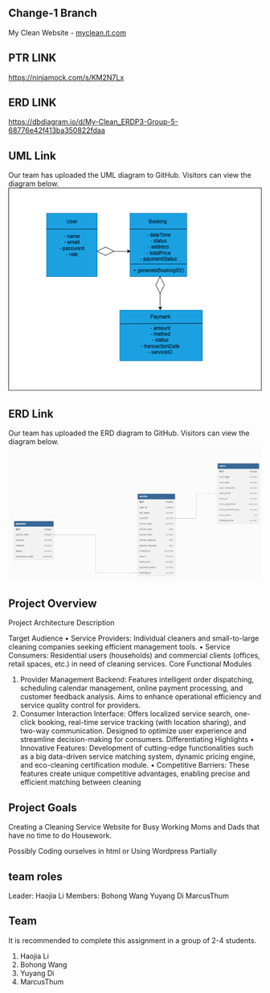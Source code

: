 
## Change-1 Branch 
My Clean Website - [myclean.it.com](https://myclean.it.com)

## PTR  LINK
https://ninjamock.com/s/KM2N7Lx

## ERD  LINK
https://dbdiagram.io/d/My-Clean_ERDP3-Group-5-68776e42f413ba350822fdaa

## UML Link
Our team has uploaded the UML diagram to GitHub. Visitors can view the diagram below.
![UML_Diagram](https://github.com/yuyosa/CP3407/blob/Change-1/UML-Diagram.png)

## ERD Link
Our team has uploaded the ERD diagram to GitHub. Visitors can view the diagram below.
![UML_Diagram](https://github.com/yuyosa/CP3407/blob/Change-1/ERD.png)

## Project Overview
Project Architecture Description

Target Audience
•	Service Providers:
Individual cleaners and small-to-large cleaning companies seeking efficient management tools.
•	Service Consumers:
Residential users (households) and commercial clients (offices, retail spaces, etc.) in need of cleaning services.
Core Functional Modules
1.	Provider Management Backend:
Features intelligent order dispatching, scheduling calendar management, online payment processing, and customer feedback analysis.
Aims to enhance operational efficiency and service quality control for providers.
2.	Consumer Interaction Interface:
Offers localized service search, one-click booking, real-time service tracking (with location sharing), and two-way communication.
Designed to optimize user experience and streamline decision-making for consumers.
Differentiating Highlights
•	Innovative Features: Development of cutting-edge functionalities such as a big data-driven service matching system, dynamic pricing engine, and eco-cleaning certification module.
•	Competitive Barriers: These features create unique competitive advantages, enabling precise and efficient matching between cleaning 

## Project Goals
Creating a Cleaning Service Website for Busy Working Moms and Dads that have no time to do Housework.

Possibly Coding ourselves in html or Using Wordpress Partially

## team roles
Leader: Haojia Li
Members: Bohong Wang
Yuyang Di 
MarcusThum

## Team

It is recommended to complete this assignment in a group of 2-4 students.
1. Haojia Li
2. Bohong Wang
3. Yuyang Di
4. MarcusThum
